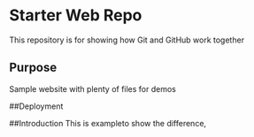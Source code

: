 # Starter Web Repo

This repository is for showing how Git and GitHub work together

## Purpose

Sample website with plenty of files for demos

##Deployment


##Introduction
This is exampleto show the difference,
